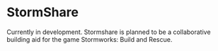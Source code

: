 # StormShare
Currently in development.
Stormshare is planned to be a collaborative building aid for the game Stormworks: Build and Rescue.
